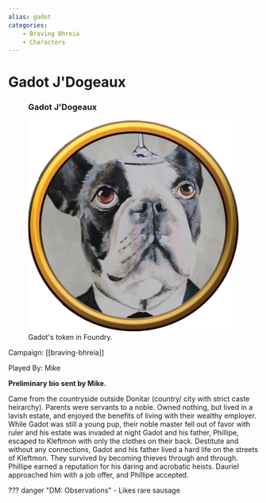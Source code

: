 ```yaml
---
alias: gadot
categories:
    - Braving Bhreia
    - Characters
---
```

# Gadot J'Dogeaux

<figure class="infobox right">
  <h3>Gadot J'Dogeaux</h3>
  <img src="/assets/images/gadot.png" />
  <figcaption>
    Gadot's token in Foundry.
  </figcaption>
</figure>

Campaign: [[braving-bhreia]]

Played By: Mike

**Preliminary bio sent by Mike.**

Came from the countryside outside Donitar (country/ city with strict caste heirarchy). Parents were servants to a noble. Owned nothing, but lived in a lavish estate, and enjoyed the benefits of living with their wealthy employer. While Gadot was still a young pup, their noble master fell out of favor with ruler and his estate was invaded at night Gadot and his father, Phillipe, escaped to Kleftmon with only the clothes on their back. Destitute and without any connections, Gadot and his father lived a hard life on the streets of Kleftmon. They survived by becoming thieves through and through. Phillipe earned a reputation for his daring and acrobatic heists. Dauriel approached him with a job offer, and Phillipe accepted.

??? danger "DM: Observations"
    - Likes rare sausage

